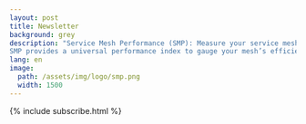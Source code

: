 ```yaml
---
layout: post
title: Newsletter
background: grey
description: "Service Mesh Performance (SMP): Measure your service mesh performance using SMP. 
SMP provides a universal performance index to gauge your mesh’s efficiency against deployments in other organizations’ environments."
lang: en
image:
  path: /assets/img/logo/smp.png
  width: 1500 
---
```

{% include subscribe.html %}